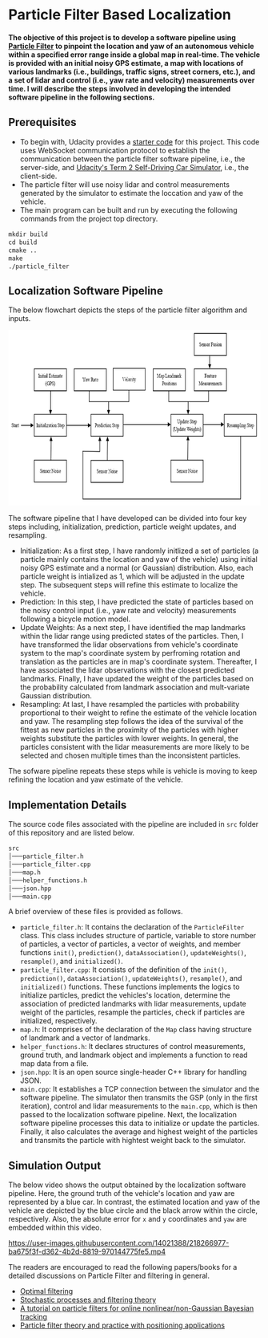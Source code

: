 # Particle Filter Based Localization 

#### The objective of this project is to develop a software pipeline using <a href="https://en.wikipedia.org/wiki/Particle_filter" target="_top">Particle Filter</a>  to pinpoint the location and yaw of an autonomous vehicle within a specified error range inside a global map in real-time. The vehicle is provided with an initial noisy GPS estimate, a map with locations of various landmarks (i.e., buildings, traffic signs, street corners, etc.), and a set of lidar and control (i.e., yaw rate and velocity) measurements over time. I will describe the steps involved in developing the intended software pipeline in the following sections. 
<p> </p>

## Prerequisites
- To begin with, Udacity provides a [starter code](https://github.com/udacity/CarND-Kidnapped-Vehicle-Project/) for this project. This code uses WebSocket communication protocol to establish the communication between the particle filter software pipeline, i.e., the server-side, and [Udacity's Term 2 Self-Driving Car Simulator](https://github.com/udacity/self-driving-car-sim/releases), i.e., the client-side. 
- The particle filter will use noisy lidar and control measurements generated by the simulator to estimate the loccation and yaw of the vehicle. 
- The main program can be built and run by executing the following commands from the project top directory.
```
mkdir build
cd build
cmake ..
make
./particle_filter
```
## Localization Software Pipeline
The below flowchart depicts the steps of the particle filter algorithm and inputs. 

<td> <img src="./flowchart.jpg" width="700" height="350"> </td>

The software pipeline that I have developed can be divided into four key steps including, initialization, prediction, particle weight updates, and resampling.

* Initialization: As a first step, I have randomly initlized a set of particles (a particle mainly contains the location and yaw of the vehicle) using initial noisy GPS estimate and a normal (or Gaussian) distribution. Also, each particle weight is intialized as 1, which will be adjusted in the update step. The subsequent steps will refine this estimate to localize the vehicle. 
* Prediction: In this step, I have predicted the state of particles based on the noisy control input (i.e., yaw rate and velocity) measurements following a bicycle motion model.
* Update Weights: As a next step, I have identified the map landmarks within the lidar range using predicted states of the particles. Then, I have transformed the lidar observations from vehicle's coordinate system to the map's coordinate system by perfroming rotation and translation as the particles are in map's coordinate system. Thereafter, I have associated the lidar observations with the closest predicted landmarks. Finally, I have updated the weight of the particles based on the probability calculated from landmark association and mult-variate Gaussian distribution.
* Resampling: At last, I have resampled the particles with probability proportional to their weight to refine the estimate of the vehicle location and yaw. The resampling step follows the idea of the survival of the fittest as new particles in the proximity of the particles with higher weights substitute the particles with lower weights. In general, the particles consistent with the lidar measurements are more likely to be selected and chosen multiple times than the inconsistent particles. 

The sofware pipeline repeats these steps while is vehicle is moving to keep refining the location and yaw estimate of the vehicle.

## Implementation Details
The source code files associated with the pipeline are included in `src` folder of this repository and are listed below.
```
src
│───particle_filter.h
│───particle_filter.cpp
│───map.h
│───helper_functions.h
│───json.hpp
│───main.cpp
```

A brief overview of these files is provided as follows.
- `particle_filter.h`: It contains the declaration of the `ParticleFilter` class. This class includes structure of particle, variable to store number of particles, a vector of particles, a vector of weights, and member functions `init()`, `prediction()`, `dataAssociation()`, `updateWeights()`, `resample()`, and `initialized()`.  
- `particle_filter.cpp`: It consists of the definition of the `init()`, `prediction()`, `dataAssociation()`, `updateWeights()`, `resample()`, and `initialized()` functions. These functions implements the logics to initialize particles, predict the vehicles's location, determine the association of predicted landmarks with lidar measurements, update weight of the particles, resample the particles, check if particles are initialized, respectively.
- `map.h`: It comprises of the declaration of the `Map` class having structure of landmark and a vector of landmarks. 
- `helper_functions.h`: It declares structures of control measurements, ground truth, and landmark object and implements a function to read map data from a file. 
- `json.hpp`: It is an open source single-header C++ library for handling JSON.
- `main.cpp`: It establishes a TCP connection between the simulator and the software pipeline. The simulator then transmits the GSP (only in the first iteration), control and lidar measurements to the `main.cpp`, which is then passed to the localization software pipeline. Next, the localization software pipeline processes this data to initialize or update the particles. Finally, it also calculates the average and highest weight of the particles and transmits the particle with hightest weight back to the simulator.


## Simulation Output
The below video shows the output obtained by the localization software pipeline. Here, the ground truth of the vehicle's location and yaw are represented by a blue car. In contrast, the estimated location and yaw of the vehicle are depicted by the blue circle and the black arrow within the circle, respectively. Also, the absolute error for `x` and `y` coordinates and `yaw` are embedded within this video. 

https://user-images.githubusercontent.com/14021388/218266977-ba675f3f-d362-4b2d-8819-970144775fe5.mp4

The readers are encouraged to read the following papers/books for a detailed discussions on Particle Filter and filtering in general.

- [Optimal filtering](https://books.google.co.in/books?hl=en&lr=&id=iYMqLQp49UMC&oi=fnd&pg=PP1&dq=+Optimal+Filtering.&ots=axXgmG5I9n&sig=plwDDCfod-KI6z5I0GySKgLY5hg&redir_esc=y#v=onepage&q=Optimal%20Filtering.&f=false)
- [Stochastic processes and filtering theory](https://books.google.co.in/books?hl=en&lr=&id=4AqL3vE2J-sC&oi=fnd&pg=PP1&dq=+Stochastic+Processes+and+Filtering+Theory&ots=428Tz42C1O&sig=a_2VV9h0wZxWNBy2ci1z3K3Caao&redir_esc=y#v=onepage&q=Stochastic%20Processes%20and%20Filtering%20Theory&f=false)
- [A tutorial on particle filters for online nonlinear/non-Gaussian Bayesian tracking](https://ieeexplore.ieee.org/abstract/document/978374?casa_token=tyiXxV4bef0AAAAA:WDGGfkB8tOdKvjNUdKTXbU57CWfpCPtgghXSwu-rWfaOzuAKnlBvRm7pPpJmq0l5VG4751qh3FE)
- [Particle filter theory and practice with positioning applications](https://ieeexplore.ieee.org/abstract/document/5546308/references#references)

